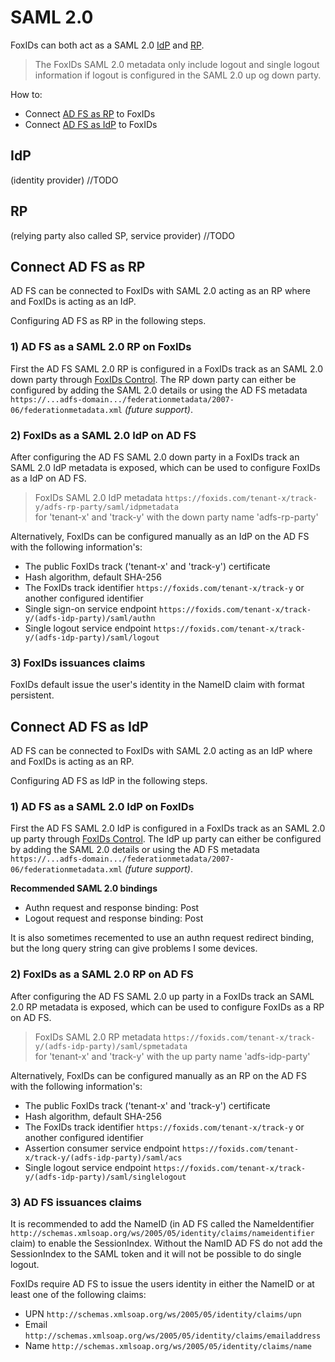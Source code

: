 # SAML 2.0
FoxIDs can both act as a SAML 2.0 [IdP](#idp) and [RP](#rp). 

> The FoxIDs SAML 2.0 metadata only include logout and single logout information if logout is configured in the SAML 2.0 up og down party.

How to:
- Connect [AD FS as RP](#connect-ad-fs-as-rp) to FoxIDs
- Connect [AD FS as IdP](#connect-ad-fs-as-idp) to FoxIDs

## IdP 
(identity provider)
//TODO

## RP 
(relying party also called SP, service provider)
//TODO

## Connect AD FS as RP
AD FS can be connected to FoxIDs with SAML 2.0 acting as an RP where and FoxIDs is acting as an IdP.
 
Configuring AD FS as RP in the following steps.

### 1) AD FS as a SAML 2.0 RP on FoxIDs
First the AD FS SAML 2.0 RP is configured in a FoxIDs track as an SAML 2.0 down party through [FoxIDs Control](control.md). The RP down party can either be configured by adding the SAML 2.0 details or using the AD FS metadata `https://...adfs-domain.../federationmetadata/2007-06/federationmetadata.xml` *(future support)*.

### 2) FoxIDs as a SAML 2.0 IdP on AD FS
After configuring the AD FS SAML 2.0 down party in a FoxIDs track an SAML 2.0 IdP metadata is exposed, which can be used to configure FoxIDs as a IdP on AD FS.

> FoxIDs SAML 2.0 IdP metadata `https://foxids.com/tenant-x/track-y/adfs-rp-party/saml/idpmetadata`  
> for 'tenant-x' and 'track-y' with the down party name 'adfs-rp-party'

Alternatively, FoxIDs can be configured manually as an IdP on the AD FS with the following information's:

- The public FoxIDs track ('tenant-x' and 'track-y') certificate
- Hash algorithm, default SHA-256
- The FoxIDs track identifier `https://foxids.com/tenant-x/track-y` or another configured identifier
- Single sign-on service endpoint `https://foxids.com/tenant-x/track-y/(adfs-idp-party)/saml/authn`
- Single logout service endpoint `https://foxids.com/tenant-x/track-y/(adfs-idp-party)/saml/logout`

### 3) FoxIDs issuances claims
FoxIDs default issue the user's identity in the NameID claim with format persistent.

## Connect AD FS as IdP
AD FS can be connected to FoxIDs with SAML 2.0 acting as an IdP where and FoxIDs is acting as an RP.
 
Configuring AD FS as IdP in the following steps.

### 1) AD FS as a SAML 2.0 IdP on FoxIDs
First the AD FS SAML 2.0 IdP is configured in a FoxIDs track as an SAML 2.0 up party through [FoxIDs Control](control.md). The IdP up party can either be configured by adding the SAML 2.0 details or using the AD FS metadata `https://...adfs-domain.../federationmetadata/2007-06/federationmetadata.xml` *(future support)*.

**Recommended SAML 2.0 bindings**
- Authn request and response binding: Post
- Logout request and response binding: Post

It is also sometimes recemented to use an authn request redirect binding, but the long query string can give problems I some devices.

### 2) FoxIDs as a SAML 2.0 RP on AD FS
After configuring the AD FS SAML 2.0 up party in a FoxIDs track an SAML 2.0 RP metadata is exposed, which can be used to configure FoxIDs as a RP on AD FS.

> FoxIDs SAML 2.0 RP metadata `https://foxids.com/tenant-x/track-y/(adfs-idp-party)/saml/spmetadata`  
> for 'tenant-x' and 'track-y' with the up party name 'adfs-idp-party'

Alternatively, FoxIDs can be configured manually as an RP on the AD FS with the following information's:

- The public FoxIDs track ('tenant-x' and 'track-y') certificate
- Hash algorithm, default SHA-256
- The FoxIDs track identifier `https://foxids.com/tenant-x/track-y` or another configured identifier
- Assertion consumer service endpoint `https://foxids.com/tenant-x/track-y/(adfs-idp-party)/saml/acs`
- Single logout service endpoint `https://foxids.com/tenant-x/track-y/(adfs-idp-party)/saml/singlelogout`

### 3) AD FS issuances claims
It is recommended to add the NameID (in AD FS called the NameIdentifier `http://schemas.xmlsoap.org/ws/2005/05/identity/claims/nameidentifier` claim) to enable the SessionIndex. Without the NamID AD FS do not add the SessionIndex to the SAML token and it will not be possible to do single logout.

FoxIDs require AD FS to issue the users identity in either the NameID or at least one of the following claims:

- UPN `http://schemas.xmlsoap.org/ws/2005/05/identity/claims/upn`
- Email `http://schemas.xmlsoap.org/ws/2005/05/identity/claims/emailaddress`
- Name `http://schemas.xmlsoap.org/ws/2005/05/identity/claims/name`

